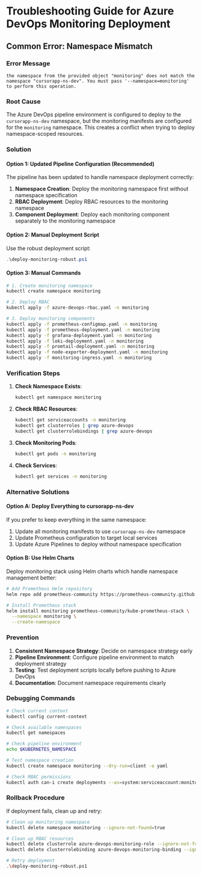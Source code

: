 # Troubleshooting Guide for Azure DevOps Monitoring Deployment

## Common Error: Namespace Mismatch

### Error Message
```
the namespace from the provided object "monitoring" does not match the namespace "cursorapp-ns-dev". You must pass '--namespace=monitoring' to perform this operation.
```

### Root Cause
The Azure DevOps pipeline environment is configured to deploy to the `cursorapp-ns-dev` namespace, but the monitoring manifests are configured for the `monitoring` namespace. This creates a conflict when trying to deploy namespace-scoped resources.

### Solution

#### Option 1: Updated Pipeline Configuration (Recommended)
The pipeline has been updated to handle namespace deployment correctly:

1. **Namespace Creation**: Deploy the monitoring namespace first without namespace specification
2. **RBAC Deployment**: Deploy RBAC resources to the monitoring namespace
3. **Component Deployment**: Deploy each monitoring component separately to the monitoring namespace

#### Option 2: Manual Deployment Script
Use the robust deployment script:
```powershell
.\deploy-monitoring-robust.ps1
```

#### Option 3: Manual Commands
```bash
# 1. Create monitoring namespace
kubectl create namespace monitoring

# 2. Deploy RBAC
kubectl apply -f azure-devops-rbac.yaml -n monitoring

# 3. Deploy monitoring components
kubectl apply -f prometheus-configmap.yaml -n monitoring
kubectl apply -f prometheus-deployment.yaml -n monitoring
kubectl apply -f grafana-deployment.yaml -n monitoring
kubectl apply -f loki-deployment.yaml -n monitoring
kubectl apply -f promtail-deployment.yaml -n monitoring
kubectl apply -f node-exporter-deployment.yaml -n monitoring
kubectl apply -f monitoring-ingress.yaml -n monitoring
```

### Verification Steps

1. **Check Namespace Exists**:
   ```bash
   kubectl get namespace monitoring
   ```

2. **Check RBAC Resources**:
   ```bash
   kubectl get serviceaccounts -n monitoring
   kubectl get clusterroles | grep azure-devops
   kubectl get clusterrolebindings | grep azure-devops
   ```

3. **Check Monitoring Pods**:
   ```bash
   kubectl get pods -n monitoring
   ```

4. **Check Services**:
   ```bash
   kubectl get services -n monitoring
   ```

### Alternative Solutions

#### Option A: Deploy Everything to cursorapp-ns-dev
If you prefer to keep everything in the same namespace:

1. Update all monitoring manifests to use `cursorapp-ns-dev` namespace
2. Update Prometheus configuration to target local services
3. Update Azure Pipelines to deploy without namespace specification

#### Option B: Use Helm Charts
Deploy monitoring stack using Helm charts which handle namespace management better:

```bash
# Add Prometheus Helm repository
helm repo add prometheus-community https://prometheus-community.github.io/helm-charts

# Install Prometheus stack
helm install monitoring prometheus-community/kube-prometheus-stack \
  --namespace monitoring \
  --create-namespace
```

### Prevention

1. **Consistent Namespace Strategy**: Decide on namespace strategy early
2. **Pipeline Environment**: Configure pipeline environment to match deployment strategy
3. **Testing**: Test deployment scripts locally before pushing to Azure DevOps
4. **Documentation**: Document namespace requirements clearly

### Debugging Commands

```bash
# Check current context
kubectl config current-context

# Check available namespaces
kubectl get namespaces

# Check pipeline environment
echo $KUBERNETES_NAMESPACE

# Test namespace creation
kubectl create namespace monitoring --dry-run=client -o yaml

# Check RBAC permissions
kubectl auth can-i create deployments --as=system:serviceaccount:monitoring:azure-devops-sa -n monitoring
```

### Rollback Procedure

If deployment fails, clean up and retry:

```bash
# Clean up monitoring namespace
kubectl delete namespace monitoring --ignore-not-found=true

# Clean up RBAC resources
kubectl delete clusterrole azure-devops-monitoring-role --ignore-not-found=true
kubectl delete clusterrolebinding azure-devops-monitoring-binding --ignore-not-found=true

# Retry deployment
.\deploy-monitoring-robust.ps1
``` 